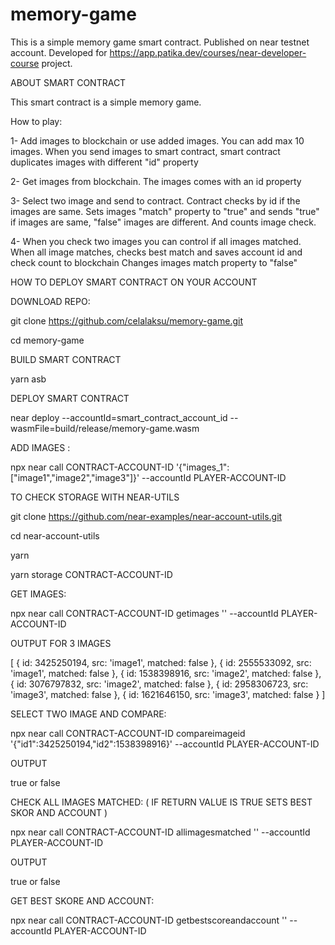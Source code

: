 # memory-game
This is a simple memory game smart contract. Published on near testnet account. Developed for https://app.patika.dev/courses/near-developer-course project.

ABOUT SMART CONTRACT 

This smart contract is a simple memory game.

How to play:

  1- Add images to blockchain or use added images. You can add max 10 images. 
    When you send images to smart contract, smart contract duplicates images with different "id" property

  2- Get images from blockchain. The images comes with an id property

  3- Select two image and send to contract. Contract checks by id if the images are same. Sets images "match" property to "true" and sends "true" if images are same,      "false" images are different. And counts image check.

  4- When you check two images you can control if all images matched. When all image matches, checks best match and saves account id and check count to blockchain
  Changes images match property to "false"

HOW TO DEPLOY SMART CONTRACT ON YOUR ACCOUNT

DOWNLOAD REPO:

git clone https://github.com/celalaksu/memory-game.git

cd memory-game
  
  BUILD SMART CONTRACT 

  yarn asb

DEPLOY SMART CONTRACT

near deploy --accountId=smart_contract_account_id --wasmFile=build/release/memory-game.wasm

ADD IMAGES :

npx near call CONTRACT-ACCOUNT-ID '{"images_1":["image1","image2","image3"]}' --accountId PLAYER-ACCOUNT-ID

TO CHECK STORAGE WITH NEAR-UTILS

git clone https://github.com/near-examples/near-account-utils.git

cd near-account-utils

yarn

yarn storage CONTRACT-ACCOUNT-ID

GET IMAGES:

npx near call CONTRACT-ACCOUNT-ID getimages '' --accountId PLAYER-ACCOUNT-ID

OUTPUT FOR 3 IMAGES

[
  { id: 3425250194, src: 'image1', matched: false },
  { id: 2555533092, src: 'image1', matched: false },
  { id: 1538398916, src: 'image2', matched: false },
  { id: 3076797832, src: 'image2', matched: false },
  { id: 2958306723, src: 'image3', matched: false },
  { id: 1621646150, src: 'image3', matched: false }
]

SELECT TWO IMAGE AND COMPARE:

npx near call CONTRACT-ACCOUNT-ID compareimageid '{"id1":3425250194,"id2":1538398916}' --accountId PLAYER-ACCOUNT-ID

OUTPUT

true or false

CHECK ALL IMAGES MATCHED: ( IF RETURN VALUE IS TRUE SETS BEST SKOR AND ACCOUNT )

npx near call CONTRACT-ACCOUNT-ID allimagesmatched '' --accountId PLAYER-ACCOUNT-ID

OUTPUT 

true or false

GET BEST SKORE AND ACCOUNT:

npx near call CONTRACT-ACCOUNT-ID getbestscoreandaccount '' --accountId PLAYER-ACCOUNT-ID






  

  
